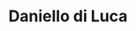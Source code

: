 ---
title: "Daniello di Luca"
url: /benidorm/daniello-di-luca-avinguda-de-filipines/
shop: Schuhe
---